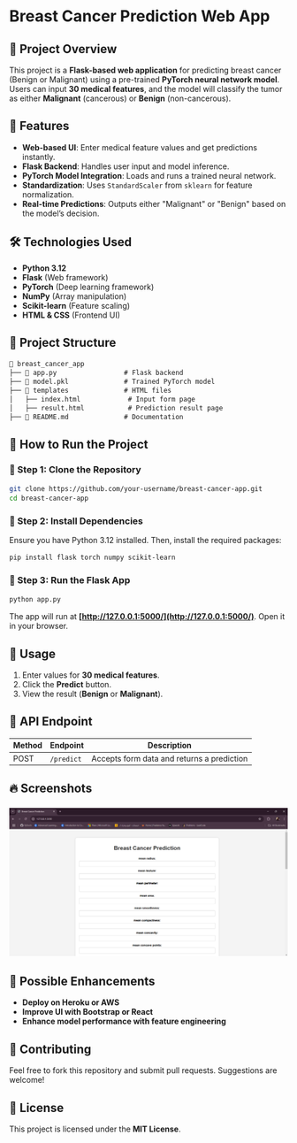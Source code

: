 # Breast Cancer Prediction Web App

## 📌 Project Overview

This project is a **Flask-based web application** for predicting breast cancer (Benign or Malignant) using a pre-trained **PyTorch neural network model**. Users can input **30 medical features**, and the model will classify the tumor as either **Malignant** (cancerous) or **Benign** (non-cancerous).

## 🚀 Features

- **Web-based UI**: Enter medical feature values and get predictions instantly.
- **Flask Backend**: Handles user input and model inference.
- **PyTorch Model Integration**: Loads and runs a trained neural network.
- **Standardization**: Uses `StandardScaler` from `sklearn` for feature normalization.
- **Real-time Predictions**: Outputs either "Malignant" or "Benign" based on the model’s decision.

## 🛠️ Technologies Used

- **Python 3.12**
- **Flask** (Web framework)
- **PyTorch** (Deep learning framework)
- **NumPy** (Array manipulation)
- **Scikit-learn** (Feature scaling)
- **HTML & CSS** (Frontend UI)

## 📂 Project Structure

```
📂 breast_cancer_app
├── 📄 app.py                 # Flask backend
├── 📄 model.pkl              # Trained PyTorch model
├── 📂 templates              # HTML files
│   ├── index.html            # Input form page
│   ├── result.html           # Prediction result page
├── 📄 README.md              # Documentation
```

## 🎯 How to Run the Project

### 🔹 Step 1: Clone the Repository

```bash
git clone https://github.com/your-username/breast-cancer-app.git
cd breast-cancer-app
```

### 🔹 Step 2: Install Dependencies

Ensure you have Python 3.12 installed. Then, install the required packages:

```bash
pip install flask torch numpy scikit-learn
```

### 🔹 Step 3: Run the Flask App

```bash
python app.py
```

The app will run at **[http://127.0.0.1:5000/](http://127.0.0.1:5000/)**. Open it in your browser.

## 🎯 Usage

1. Enter values for **30 medical features**.
2. Click the **Predict** button.
3. View the result (**Benign** or **Malignant**).

## 📌 API Endpoint

| Method | Endpoint   | Description                                |
| ------ | ---------- | ------------------------------------------ |
| POST   | `/predict` | Accepts form data and returns a prediction |

## 🔥 Screenshots

### ![App Screenshot](image.png)

## 🔧 Possible Enhancements

- **Deploy on Heroku or AWS**
- **Improve UI with Bootstrap or React**
- **Enhance model performance with feature engineering**

## 🤝 Contributing

Feel free to fork this repository and submit pull requests. Suggestions are welcome!

## 📜 License

This project is licensed under the **MIT License**.

